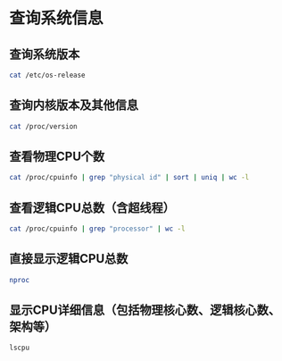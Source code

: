 # 查询系统信息

## 查询系统版本

```bash
cat /etc/os-release
```

## 查询内核版本及其他信息

```bash
cat /proc/version
```

## 查看物理CPU个数

```bash
cat /proc/cpuinfo | grep "physical id" | sort | uniq | wc -l  
```

## 查看逻辑CPU总数（含超线程）

```bash
cat /proc/cpuinfo | grep "processor" | wc -l  
```

## 直接显示逻辑CPU总数

```bash
nproc 
```

## 显示CPU详细信息（包括物理核心数、逻辑核心数、架构等）

```bash
lscpu  
```
